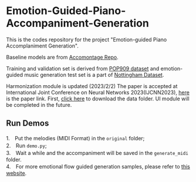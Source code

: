 # Emotion-Guided-Piano-Accompaniment-Generation
This is the codes repository for the project "Emotion-guided Piano Accomplaniment Generation". 

Baseline models are from [Accomontage Repo](https://github.com/zhaojw1998/AccoMontage).

Training and validation set is derived from [POP909 dataset](https://github.com/music-x-lab/POP909-Dataset) and
emotion-guided music generation test set is a part of [Nottingham Dataset](https://ifdo.ca/~seymour/nottingham/nottingham.html).

Harmonization module is updated  (2023/2/2)
The paper is accepted at International Joint Conference on Neural Networks 2023(IJCNN2023), [here](https://arxiv.org/abs/2307.04015) is the paper link.
First, [click here](https://drive.google.com/file/d/1TAQymlAQQQpHfny-uqkYACrJf-fMS5ln/view?usp=sharing) to download the data folder. 
UI module will be completed in the future.

## Run Demos
1.　Put the melodies (MIDI Format) in the `original` folder;\
2.　Run `demo.py`;\
3.　Wait a while and the accompaniment will be saved in the `generate_midi` folder.\
4.　For more emotional flow guided generation samples, please refer to [this website](https://soundcloud.com/ko9isjyplxrb/sets/demos-of-emotion-guided-generated-accompaniment).
